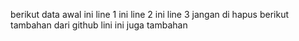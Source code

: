 berikut data awal
ini line 1 
ini line 2 
ini line 3 jangan di hapus
berikut tambahan dari github
lini ini juga tambahan
